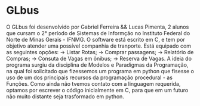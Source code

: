 # GLbus

O GLbus foi desenvolvido por Gabriel Ferreira && Lucas Pimenta, 2 alunos que cursam o 2° período de 
Sistemas de Informção no Instituto Federal do Norte de Minas Gerais - IFNMG.
O software está escrito em C, e tem por objetivo atender uma possível companhia de tranporte.
Está equipado com as seguintes opções:
  -> Listar Rotas;
  -> Comprar passagens;
  -> Relatório de Compras;
  -> Consuta de Vagas em ônibus;
  -> Reserva de Vagas.
A ideia do programa surgiu da disciplina de Modelos e Paradigmas da Programação, na qual foi 
solicitado que fizessemos um programa em python que fisesse o uso de um dos principais recursos 
da programação procedural - as Funções. Como ainda não tvemos contato com a linguagem requerida, 
optamos por escrever o código inicialmente em C, para que em um futuro não muito distante seja trasformado em python.
